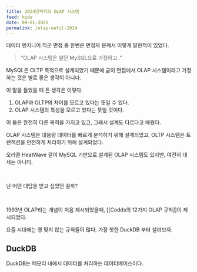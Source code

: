```yaml
---
title: 2024년까지의 OLAP 시스템
feed: hide
date: 09-01-2025
permalink: /olap-until-2024
---
```


데이터 엔지니어 직군 면접 중 한번은 면접자 분께서 이렇게 말한적이 있었다.

> "OLAP 시스템은 일단 MySQL으로 가정하고.."

MySQL은 OLTP 목적으로 설계되었기 때문에 굳이 면접에서 OLAP 시스템이라고 가정하는 것은 별로 좋은 생각이 아니다.

이 말을 들었을 때 든 생각은 이렇다.

1. OLAP과 OLTP의 차이를 모르고 있다는 뜻일 수 있다.
2. OLAP 시스템의 특성을 모르고 있다는 뜻일 것이다.

이 둘은 완전히 다른 목적을 가지고 있고, 그래서 설계도 다르다고 배웠다.

OLAP 시스템은 대용량 데이터를 빠르게 분석하기 위해 설계되었고, OLTP 시스템은 트랜잭션을 안전하게 처리하기 위해 설계되었다.

오라클 HeatWave 같이 MySQL 기반으로 설계된 OLAP 시스템도 있지만, 여전히 대세는 아니다.

&nbsp;

난 어떤 대답을 받고 싶었던 걸까?

&nbsp;

1993년 OLAP라는 개념이 처음 제시되었을때, [[Codds의 12가지 OLAP 규칙]]이 제시되었다.

요즘 시대에는 영 맞지 않는 규칙들이 많다. 가장 핫한 DuckDB 부터 살펴보자.


## DuckDB

DuckDB는 메모리 내에서 데이터를 처리하는 데이터베이스이다.



